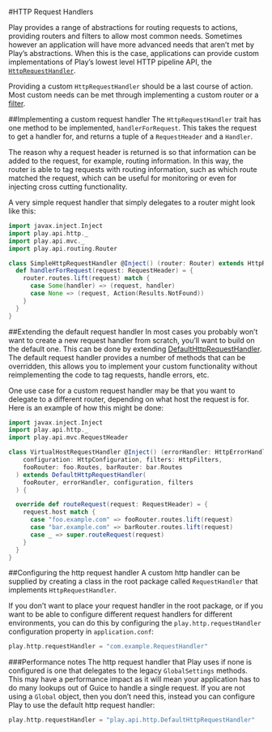 #HTTP Request Handlers

Play provides a range of abstractions for routing requests to actions, providing routers and filters to allow most common needs. Sometimes however an application will have more advanced needs that aren’t met by Play’s abstractions. When this is the case, applications can provide custom implementations of Play’s lowest level HTTP pipeline API, the [`HttpRequestHandler`](https://www.playframework.com/documentation/2.4.x/api/scala/play/api/http/HttpRequestHandler.html).

Providing a custom `HttpRequestHandler` should be a last course of action. Most custom needs can be met through implementing a custom router or a [filter](https://www.playframework.com/documentation/2.4.x/ScalaHttpFilters).


##Implementing a custom request handler
The `HttpRequestHandler` trait has one method to be implemented, `handlerForRequest`. This takes the request to get a handler for, and returns a tuple of a `RequestHeader` and a `Handler`.

The reason why a request header is returned is so that information can be added to the request, for example, routing information. In this way, the router is able to tag requests with routing information, such as which route matched the request, which can be useful for monitoring or even for injecting cross cutting functionality.

A very simple request handler that simply delegates to a router might look like this:

```scala
import javax.inject.Inject
import play.api.http._
import play.api.mvc._
import play.api.routing.Router

class SimpleHttpRequestHandler @Inject() (router: Router) extends HttpRequestHandler {
  def handlerForRequest(request: RequestHeader) = {
    router.routes.lift(request) match {
      case Some(handler) => (request, handler)
      case None => (request, Action(Results.NotFound))
    }
  }
}
```


##Extending the default request handler
In most cases you probably won’t want to create a new request handler from scratch, you’ll want to build on the default one. This can be done by extending [DefaultHttpRequestHandler](https://www.playframework.com/documentation/2.4.x/api/scala/play/api/http/HttpRequestHandler.html). The default request handler provides a number of methods that can be overridden, this allows you to implement your custom functionality without reimplementing the code to tag requests, handle errors, etc.

One use case for a custom request handler may be that you want to delegate to a different router, depending on what host the request is for. Here is an example of how this might be done:

```scala
import javax.inject.Inject
import play.api.http._
import play.api.mvc.RequestHeader

class VirtualHostRequestHandler @Inject() (errorHandler: HttpErrorHandler,
    configuration: HttpConfiguration, filters: HttpFilters,
    fooRouter: foo.Routes, barRouter: bar.Routes
  ) extends DefaultHttpRequestHandler(
    fooRouter, errorHandler, configuration, filters
  ) {

  override def routeRequest(request: RequestHeader) = {
    request.host match {
      case "foo.example.com" => fooRouter.routes.lift(request)
      case "bar.example.com" => barRouter.routes.lift(request)
      case _ => super.routeRequest(request)
    }
  }
}
```


##Configuring the http request handler
A custom http handler can be supplied by creating a class in the root package called `RequestHandler` that implements `HttpRequestHandler`.

If you don’t want to place your request handler in the root package, or if you want to be able to configure different request handlers for different environments, you can do this by configuring the `play.http.requestHandler` configuration property in `application.conf`:

```scala
play.http.requestHandler = "com.example.RequestHandler"
```

###Performance notes
The http request handler that Play uses if none is configured is one that delegates to the legacy `GlobalSettings` methods. This may have a performance impact as it will mean your application has to do many lookups out of Guice to handle a single request. If you are not using a `Global` object, then you don’t need this, instead you can configure Play to use the default http request handler:

```scala
play.http.requestHandler = "play.api.http.DefaultHttpRequestHandler"
```